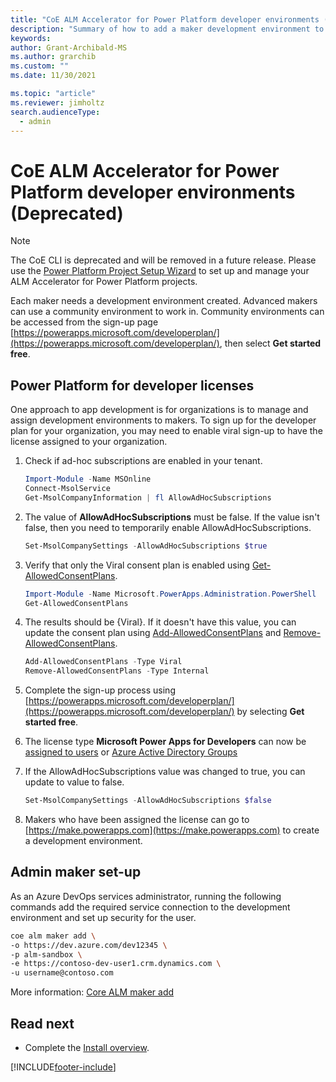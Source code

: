 ```yaml
---
title: "CoE ALM Accelerator for Power Platform developer environments (Deprecated)"
description: "Summary of how to add a maker development environment to the ALM Accelerator using the Center of Excellence (CoE) Command Line Interface (CLI)"
keywords: 
author: Grant-Archibald-MS
ms.author: grarchib
ms.custom: ""
ms.date: 11/30/2021

ms.topic: "article"
ms.reviewer: jimholtz
search.audienceType: 
  - admin
---
```


# CoE ALM Accelerator for Power Platform developer environments (Deprecated)

> [!NOTE]
> The CoE CLI is deprecated and will be removed in a future release. Please use the [Power Platform Project Setup Wizard](power-platform/guidance/alm-accelerator/setup-admin-tasks.md) to set up and manage your ALM Accelerator for Power Platform projects.

Each maker needs a development environment created. Advanced makers can use a community environment to work in. Community environments can be accessed from the sign-up page [https://powerapps.microsoft.com/developerplan/](https://powerapps.microsoft.com/developerplan/), then select **Get started free**.

## Power Platform for developer licenses

One approach to app development is for organizations is to manage and assign development environments to makers. To sign up for the developer plan for your organization, you may need to enable viral sign-up to have the license assigned to your organization.

1. Check if ad-hoc subscriptions are enabled in your tenant.

   ```powershell
   Import-Module -Name MSOnline
   Connect-MsolService
   Get-MsolCompanyInformation | fl AllowAdHocSubscriptions
   ```

1. The value of **AllowAdHocSubscriptions** must be false. If the value isn't false, then you need to temporarily enable AllowAdHocSubscriptions.

   ```powershell
   Set-MsolCompanySettings -AllowAdHocSubscriptions $true 
   ```

1. Verify that only the Viral consent plan is enabled using [Get-AllowedConsentPlans](/powershell/module/microsoft.powerapps.administration.powershell/get-allowedconsentplans).

   ```powershell
   Import-Module -Name Microsoft.PowerApps.Administration.PowerShell
   Get-AllowedConsentPlans
   ```

1. The results should be {Viral}. If it doesn't have this value, you can update the consent plan using [Add-AllowedConsentPlans](/powershell/module/microsoft.powerapps.administration.powershell/add-allowedconsentplans) and [Remove-AllowedConsentPlans](/powershell/module/microsoft.powerapps.administration.powershell/remove-allowedconsentplans).

   ```powershell
   Add-AllowedConsentPlans -Type Viral
   Remove-AllowedConsentPlans -Type Internal
   ```

1. Complete the sign-up process using [https://powerapps.microsoft.com/developerplan/](https://powerapps.microsoft.com/developerplan/) by selecting **Get started free**.

1. The license type **Microsoft Power Apps for Developers** can now be [assigned to users](/microsoft-365/admin/manage/assign-licenses-to-users) or [Azure Active Directory Groups](/azure/active-directory/enterprise-users/licensing-groups-assign)

1. If the AllowAdHocSubscriptions value was changed to true, you can update to value to false.

   ```powershell
   Set-MsolCompanySettings -AllowAdHocSubscriptions $false 
   ```

1. Makers who have been assigned the license can go to [https://make.powerapps.com](https://make.powerapps.com) to create a development environment.

## Admin maker set-up

As an Azure DevOps services administrator, running the following commands add the required service connection to the development environment and set up security for the user.

   ```bash
   coe alm maker add \
   -o https://dev.azure.com/dev12345 \
   -p alm-sandbox \
   -e https://contoso-dev-user1.crm.dynamics.com \
   -u username@contoso.com
   ```

More information: [Core ALM maker add](https://aka.ms/coe-cli/help/alm/maker/add)

## Read next

- Complete the [Install overview](./overview.md#install-overview).

[!INCLUDE[footer-include](../../../../includes/footer-banner.md)]
